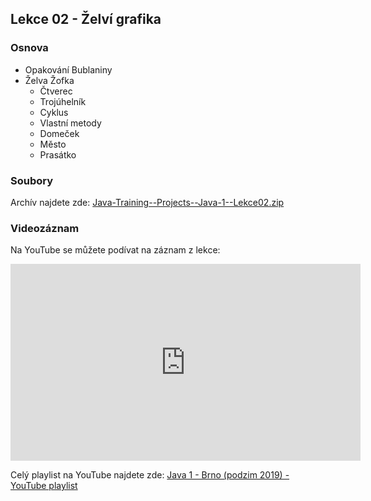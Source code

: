 Lekce 02 - Želví grafika
------------------------

### Osnova

* Opakování Bublaniny
* Želva Žofka
    * Čtverec
    * Trojúhelník
    * Cyklus
    * Vlastní metody
    * Domeček
    * Město
    * Prasátko


### Soubory

Archív najdete zde: [Java-Training--Projects--Java-1--Lekce02.zip](/data/2019-podzim/java1/Java-Training--Projects--Java-1--Lekce02.zip)


### Videozáznam

Na YouTube se můžete podívat na záznam z lekce:

<iframe width="560" height="315"
	src="https://www.youtube.com/embed/QHYQggvCBac"
	frameborder="0"
	allowfullscreen></iframe>

Celý playlist na YouTube najdete zde:
[Java 1 - Brno (podzim 2019) - YouTube playlist](https://www.youtube.com/playlist?list=PLTCx5oiCrIJ7tIik1OiuPmGwt4OOqomrR)

